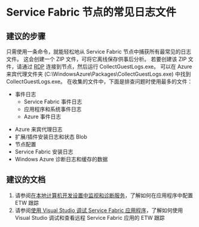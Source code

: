 <properties 
    pageTitle="Service Fabric 节点的常见日志文件" 
    description="Service Fabric 节点的常见日志文件" 
    service="microsoft.servicefabric"
    resource="clusters"
    authors="pkcsf"
    displayOrder="1"
    selfHelpType="resource"
    supportTopicIds=""
    resourceTags="servicefabric"
    productPesIds=""
    cloudEnvironments="public,BlackForest,Fairfax"   
/>
    

# <a name="common-log-files-for-service-fabric-nodes"></a>Service Fabric 节点的常见日志文件

## <a name="recommended-steps"></a>**建议的步骤**
只需使用一条命令，就能轻松地从 Service Fabric 节点中捕获所有最常见的日志文件。  这会创建一个 ZIP 文件，可将它离线保存供事后分析。  若要创建该 ZIP 文件，请通过 [RDP](https://azure.microsoft.com/documentation/articles/service-fabric-cluster-nodetypes/#remote-connect-to-a-vm-scale-set-instance-or-a-cluster-node) 连接到节点，然后运行 CollectGuestLogs.exe。  可以在 Azure 来宾代理文件夹 (C:\WindowsAzure\Packages\CollectGuestLogs.exe) 中找到 CollectGuestLogs.exe。 在收集的文件中，下面是排查问题时使用最多的文件：
 
 - 事件日志
   - Service Fabric 事件日志
   - 应用程序和系统事件日志
   - Azure 事件日志
 + Azure 来宾代理日志
 + 扩展/插件安装日志和状态 Blob
 + 节点配置
 + Service Fabric 安装日志
 + Windows Azure 诊断日志和缓存的数据

## <a name="recommended-documents"></a>**建议的文档**
1.  请参阅[在本地计算机开发设置中监视和诊断服务](https://azure.microsoft.com/documentation/articles/service-fabric-diagnostics-how-to-monitor-and-diagnose-services-locally/)，了解如何在应用程序中配置 ETW 跟踪
2.  请参阅[使用 Visual Studio 调试 Service Fabric 应用程序](https://azure.microsoft.com/documentation/articles/service-fabric-debugging-your-application/)，了解如何使用 Visual Studio 调试和查看远程 Service Fabric 应用的 ETW 跟踪




<!--HONumber=Jan17_HO1-->


